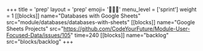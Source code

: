 +++
title = 'prep'
layout = 'prep'
emoji= '🧑🏾‍💻'
menu_level = ['sprint']
weight = 1
[[blocks]]
name="Databases with Google Sheets"
src="module/databases/databases-with-sheets"
[[blocks]]
name="Google Sheets Projects"
src="https://github.com/CodeYourFuture/Module-User-Focused-Data/issues/105"
time=240
[[blocks]]
name="backlog"
src="blocks/backlog"
+++

